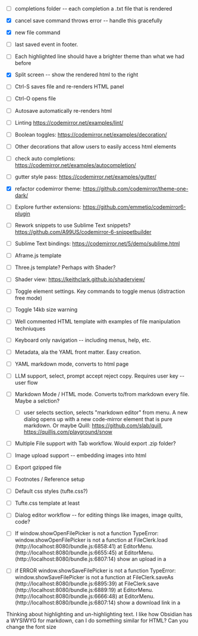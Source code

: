 - [ ] completions folder -- each completion a .txt file that is rendered
- [x] cancel save command throws error -- handle this gracefully
- [x] new file command
- [ ] last saved event in footer.
- [ ] Each highlighted line should have a brighter theme than what we had before
- [x] Split screen -- show the rendered html to the right
- [ ] Ctrl-S saves file and re-renders HTML panel
- [ ] Ctrl-O opens file
- [ ] Autosave automatically re-renders html
- [ ] Linting https://codemirror.net/examples/lint/
- [ ] Boolean toggles: https://codemirror.net/examples/decoration/
- [ ] Other decorations that allow users to easily access html elements
- [ ] check auto completions: https://codemirror.net/examples/autocompletion/
- [ ] gutter style pass: https://codemirror.net/examples/gutter/
- [x] refactor codemirror theme: https://github.com/codemirror/theme-one-dark/
- [ ] Explore further extensions: https://github.com/emmetio/codemirror6-plugin
- [ ] Rework snippets to use Sublime Text snippets? https://github.com/A99US/codemirror-6-snippetbuilder
- [ ] Sublime Text bindings: https://codemirror.net/5/demo/sublime.html
- [ ] Aframe.js template
- [ ] Three.js template? Perhaps with Shader?
- [ ] Shader view: https://keithclark.github.io/shaderview/ 
- [ ] Toggle element settings. Key commands to toggle menus (distraction free mode)
- [ ] Toggle 14kb size warning
- [ ] Well commented HTML template with examples of file manipulation techniuques
- [ ] Keyboard only navigation -- including menus, help, etc.
- [ ] Metadata, ala the YAML front matter. Easy creation. 
- [ ] YAML markdown mode, converts to html page
- [ ] LLM support, select, prompt accept reject copy. Requires user key -- user flow
- [ ] Markdown Mode / HTML mode. Converts to/from markdown every file. Maybe a selction?
  - [ ] user selects section, selects "markdown editor" from menu. A new dialog opens up with a new code-mirror element that is pure markdown. Or maybe Quill: https://github.com/slab/quill, https://quilljs.com/playground/snow
- [ ] Multiple File support with Tab workflow. Would export .zip folder? 
- [ ] Image upload support -- embedding images into html
- [ ] Export gzipped file
- [ ] Footnotes / Reference setup
- [ ] Default css styles (tufte.css?)
- [ ] Tufte.css template at least
- [ ] Dialog editor workflow -- for editing things like images, image quilts, code? 
- [ ] If window.showOpenFilePicker is not a function
TypeError: window.showOpenFilePicker is not a function
    at FileClerk.load (http://localhost:8080/bundle.js:6858:41)
    at EditorMenu.<anonymous> (http://localhost:8080/bundle.js:6655:45)
    at EditorMenu.<anonymous> (http://localhost:8080/bundle.js:6807:14)
      show an upload in a <dialog> tag
- [ ] if ERROR
window.showSaveFilePicker is not a function
TypeError: window.showSaveFilePicker is not a function
    at FileClerk.saveAs (http://localhost:8080/bundle.js:6895:39)
    at FileClerk.save (http://localhost:8080/bundle.js:6889:19)
    at EditorMenu.<anonymous> (http://localhost:8080/bundle.js:6666:48)
    at EditorMenu.<anonymous> (http://localhost:8080/bundle.js:6807:14)
      show a download link in a <dialog> tag


Thinking about highlighting and un-highlighting text. I like how Obsidian has a WYSIWYG for markdown, can I do something similar for HTML? Can you change the font size